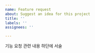 ```yaml
---
name: Feature request
about: Suggest an idea for this project
title: ''
labels: ''
assignees: ''

---
```


기능 요청 관련 내용 하단에 서술
